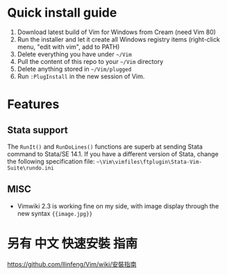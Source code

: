 # Quick install guide
1. Download latest build of Vim for Windows from Cream (need Vim 80)
2. Run the installer and let it create all Windows registry items (right-click menu, "edit with vim", add to PATH)
3. Delete everything you have under `~/Vim`
4. Pull the content of this repo to your `~/Vim` directory
5. Delete anything stored in `~/Vim/plugged`
6. Run `:PlugInstall` in the new session of Vim.

# Features

## Stata support
The `RunIt()` and `RunDoLines()` functions are superb at sending Stata command
to Stata/SE 14.1. If you have a different version of Stata, change the
following specification file:
`~\Vim\vimfiles\ftplugin\Stata-Vim-Suite\rundo.ini`

## MISC
* Vimwiki 2.3 is working fine on my side, with image display through the new syntax `{{image.jpg}}`

# 另有 中文 快速安裝 指南
https://github.com/llinfeng/Vim/wiki/安裝指南
